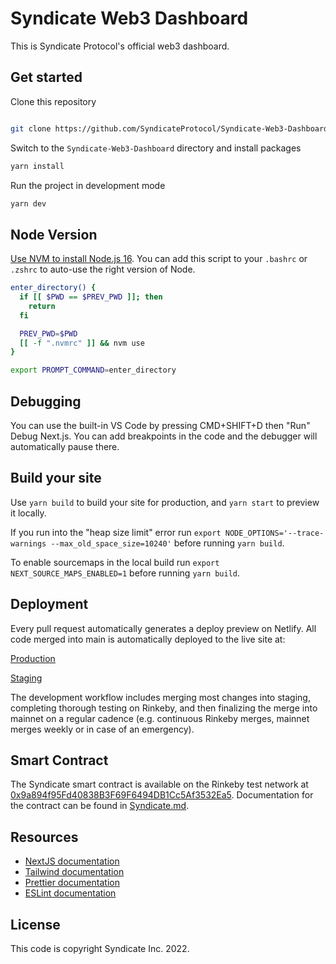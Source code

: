 # Syndicate Web3 Dashboard

This is Syndicate Protocol's official web3 dashboard.

## Get started

Clone this repository

```sh

git clone https://github.com/SyndicateProtocol/Syndicate-Web3-Dashboard.git

```

Switch to the `Syndicate-Web3-Dashboard` directory and install packages

```sh
yarn install
```

Run the project in development mode

```sh
yarn dev
```

## Node Version

[Use NVM to install Node.js 16](https://github.com/nvm-sh/nvm). You can add this script to your `.bashrc` or `.zshrc` to auto-use the right version of Node.

```sh
enter_directory() {
  if [[ $PWD == $PREV_PWD ]]; then
    return
  fi

  PREV_PWD=$PWD
  [[ -f ".nvmrc" ]] && nvm use
}

export PROMPT_COMMAND=enter_directory
```

## Debugging

You can use the built-in VS Code by pressing CMD+SHIFT+D then "Run" Debug Next.js. You can add breakpoints in the code and the debugger will automatically pause there.

## Build your site

Use `yarn build` to build your site for production, and `yarn start` to preview it locally.

If you run into the "heap size limit" error run `export NODE_OPTIONS='--trace-warnings --max_old_space_size=10240'` before running `yarn build`.

To enable sourcemaps in the local build run `export NEXT_SOURCE_MAPS_ENABLED=1` before running `yarn build`.

## Deployment

Every pull request automatically generates a deploy preview on Netlify. All code merged into main is automatically deployed to the live site at:

[Production](app.syndicate.io)

[Staging](https://staging.app.syndicate.io/)

The development workflow includes merging most changes into staging, completing thorough testing on Rinkeby, and then finalizing the merge into mainnet on a regular cadence (e.g. continuous Rinkeby merges, mainnet merges weekly or in case of an emergency).

## Smart Contract

The Syndicate smart contract is available on the Rinkeby test network at [0x9a894f95Fd40838B3F69F6494DB1Cc5Af3532Ea5](https://rinkeby.etherscan.io/address/0x9a894f95Fd40838B3F69F6494DB1Cc5Af3532Ea5). Documentation for the contract can be found in [Syndicate.md](https://github.com/SyndicateProtocol/Syndicate-Web3-Dashboard/blob/main/Syndicate.md).

## Resources

- [NextJS documentation](https://nextjs.org/docs)
- [Tailwind documentation](https://tailwindcss.com/docs/what-is-tailwind/)
- [Prettier documentation](https://prettier.io/docs/en/index.html)
- [ESLint documentation](https://eslint.org/docs/user-guide/configuring)

## License

This code is copyright Syndicate Inc. 2022.
